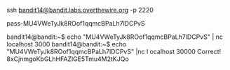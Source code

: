ssh bandit14@bandit.labs.overthewire.org -p 2220

pass-MU4VWeTyJk8ROof1qqmcBPaLh7lDCPvS

bandit14@bandit:~$ echo "MU4VWeTyJk8ROof1qqmcBPaLh7lDCPvS" | nc
localhost 3000
bandit14@bandit:~$ echo "MU4VWeTyJk8ROof1qqmcBPaLh7lDCPvS" |nc l
ocalhost 30000
Correct!
8xCjnmgoKbGLhHFAZlGE5Tmu4M2tKJQo
